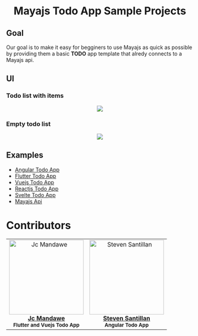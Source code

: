 <h1 align="center">Mayajs Todo App Sample Projects</h1>

## Goal

Our goal is to make it easy for begginers to use Mayajs as quick as possible by providing them a basic **TODO** app template that alredy connects to a Mayajs api.

## UI

### Todo list with items

<p align="center"><img src="https://github.com/mayajs/sample/blob/master/todo/todo-list.jpg"></p>

### Empty todo list

<p align="center"><img src="https://github.com/mayajs/sample/blob/master/todo/todo-list-empty.jpg"></p>

## Examples

- [Angular Todo App](https://github.com/mayajs/sample/tree/master/todo/angular)
- [Flutter Todo App](https://github.com/mayajs/sample/tree/master/todo/flutter-todo)
- [Vuejs Todo App](https://github.com/mayajs/sample/tree/master/todo/vue-todo)
- [Reactjs Todo App](https://github.com/mayajs/sample/tree/master/todo/react-todo)
- [Svelte Todo App](https://github.com/mayajs/sample/tree/master/todo/svelte)
- [Mayajs Api](https://github.com/mayajs/sample/tree/master/todo/todo-api)

# Contributors

<table>
  <tr>
    <td align="center">
        <a href="https://github.com/jacepm">
            <img src="https://avatars3.githubusercontent.com/u/18693932?s=400&u=3c34e4b6b6b6c20066f57c1d821b18c89164fa06&v=4" width="200px;" alt="Jc Mandawe"/>
            <br />
            <b>Jc Mandawe</b>
        </a>
        <br />
        <sub><b>Flutter and Vuejs Todo App</b></sub>
    </td>
    <td align="center">
        <a href="https://github.com/ryama141">
            <img src="https://avatars1.githubusercontent.com/u/67725874?s=400&u=486b626e6d7f6c03314a2d400ccda2df5abf7cf9&v=4" width="200px;" alt="Steven Santillan"/>
            <br />
            <b>Steven Santillan</b>
        </a>
        <br />
        <sub><b>Angular Todo App</b></sub>
    </td>
 </tr>
</table>
